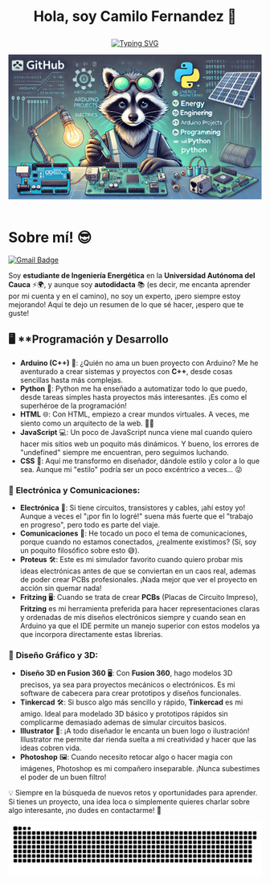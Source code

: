 <h1> <p align="center">Hola, soy Camilo Fernandez 👋  </h1> </p>


<p align="center">
  <a href="https://git.io/typing-svg">
    <img src="https://readme-typing-svg.herokuapp.com?font=Fira+Code&pause=1000&color=2D4FB2&center=FALSO&vCenter=FALSO&repeat=verdadero&random=FALSO&width=435&lines=Aqu%C3%AD+encontraras+repositorios+de...;Ingenier%C3%ADa+Energ%C3%A9tica+%F0%9F%94%8B;Electr%C3%B3nica+%F0%9F%94%8C+;Programaci%C3%B3n+%F0%9F%91%A8%E2%80%8D%F0%9F%92%BB+;Construcci%C3%B3n+de+Proyectos%F0%9F%8F%97%EF%B8%8F%F0%9F%A7%AA" alt="Typing SVG" />
  </a>
</p>


<div align="center">
    <img src="https://raw.githubusercontent.com/MapacheRaro/MapacheRaro/refs/heads/main/Banner%20machapa.jpg" alt="Banner" width="600">
</div>

<br>
<h1>Sobre mí! 😎</h1>

[![Gmail Badge](https://img.shields.io/badge/-camilo.fernandez.v@uniautonoma.edu.co-c14438?style=flat-square&logo=Gmail&logoColor=white&link=mailto:camilo.fernandez.v@uniautonoma.edu.co)](mailto:camilo.fernandez.@uniautonoma.edu.co)


Soy **estudiante de Ingeniería Energética** en la **Universidad Autónoma del Cauca** ⚡🌍, y aunque soy **autodidacta** 📚 (es decir, me encanta aprender por mi cuenta y en el camino), no soy un experto, ¡pero siempre estoy mejorando! Aquí te dejo un resumen de lo que sé hacer, ¡espero que te guste!

<h2>🖥️ **Programación y Desarrollo</h2>

- **Arduino (C++)** 🔧: ¿Quién no ama un buen proyecto con Arduino? Me he aventurado a crear sistemas y proyectos con **C++**, desde cosas sencillas hasta más complejas. 
- **Python** 🐍: Python me ha enseñado a automatizar todo lo que puedo, desde tareas simples hasta proyectos más interesantes. ¡Es como el superhéroe de la programación!
- **HTML** 🌐: Con HTML, empiezo a crear mundos virtuales. A veces, me siento como un arquitecto de la web. 👷‍♂️
- **JavaScript** 💻: Un poco de JavaScript nunca viene mal cuando quiero hacer mis sitios web un poquito más dinámicos. Y bueno, los errores de "undefined" siempre me encuentran, pero seguimos luchando.
- **CSS** 🎨: Aquí me transformo en diseñador, dándole estilo y color a lo que sea. Aunque mi "estilo" podría ser un poco excéntrico a veces... 😜

### 🔌 **Electrónica y Comunicaciones**:
- **Electrónica** 🔋: Si tiene circuitos, transistores y cables, ¡ahí estoy yo! Aunque a veces el "¡por fin lo logré!" suena más fuerte que el "trabajo en progreso", pero todo es parte del viaje.
- **Comunicaciones** 📡: He tocado un poco el tema de comunicaciones, porque cuando no estamos conectados, ¿realmente existimos? (Sí, soy un poquito filosófico sobre esto 😅).
- **Proteus** 🛠️: Este es mi simulador favorito cuando quiero probar mis ideas electrónicas antes de que se conviertan en un caos real, ademas de poder crear PCBs profesionales. ¡Nada mejor que ver el proyecto en acción sin quemar nada!
- **Fritzing** 🖥️: Cuando se trata de crear **PCBs** (Placas de Circuito Impreso), **Fritzing** es mi herramienta preferida para hacer representaciones claras y ordenadas de mis diseños electrónicos siempre y cuando sean en Arduino ya que el IDE permite un manejo superior con estos modelos ya que incorpora directamente estas librerias.

### 🎨 **Diseño Gráfico y 3D**:
- **Diseño 3D en Fusion 360** 🖥️: Con **Fusion 360**, hago modelos 3D precisos, ya sea para proyectos mecánicos o electrónicos. Es mi software de cabecera para crear prototipos y diseños funcionales.
- **Tinkercad** 🛠️: Si busco algo más sencillo y rápido, **Tinkercad** es mi amigo. Ideal para modelado 3D básico y prototipos rápidos sin complicarme demasiado ademas de simular circuitos basicos.
- **Illustrator** 🎨: ¡A todo diseñador le encanta un buen logo o ilustración! Illustrator me permite dar rienda suelta a mi creatividad y hacer que las ideas cobren vida.
- **Photoshop** 🖼️: Cuando necesito retocar algo o hacer magia con imágenes, Photoshop es mi compañero inseparable. ¡Nunca subestimes el poder de un buen filtro!

💡 Siempre en la búsqueda de nuevos retos y oportunidades para aprender. Si tienes un proyecto, una idea loca o simplemente quieres charlar sobre algo interesante, ¡no dudes en contactarme! 🚀


![snake gif](https://github.com/TekyaygilFethi/TekyaygilFethi/blob/output/github-contribution-grid-snake.svg)
